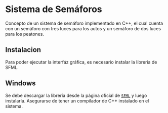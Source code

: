 # Sistema de Semáforos
Concepto de un sistema de semáforo implementado en C++, el cual cuenta con un semáforo con tres luces para los autos y un semáforo de dos luces para los peatones.

## Instalacion
Para poder ejecutar la interfáz gráfica, es necesario instalar la librería de SFML.

## Windows
Se debe descargar la librería desde la página oficial de [`SFML`](https://www.sfml-dev.org/download/sfml/2.5.1/) y luego instalarla.
Asegurarse de tener un compilador de C++ instalado en el sistema.
